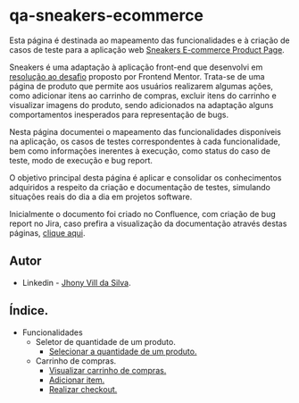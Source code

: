 # qa-sneakers-ecommerce

Esta página é destinada ao mapeamento das funcionalidades e à criação de casos de teste para a aplicação web [Sneakers E-commerce Product Page](jvs-sneakers-product-page.netlify.app).

Sneakers é uma adaptação à aplicação front-end que desenvolvi em [resolução ao desafio](https://github.com/jhonyvill/sneakers-ecommerce) proposto por Frontend Mentor. Trata-se de uma página de produto que permite aos usuários realizarem algumas ações, como adicionar itens ao carrinho de compras, excluir itens do carrinho e visualizar imagens do produto, sendo adicionados na adaptação alguns comportamentos inesperados para representação de bugs.

Nesta página documentei o mapeamento das funcionalidades disponíveis na aplicação, os casos de testes correspondentes à cada funcionalidade, bem como informações inerentes à execução, como status do caso de teste, modo de execução e bug report. 

O objetivo principal desta página é aplicar e consolidar os conhecimentos adquiridos a respeito da criação e documentação de testes, simulando situações reais do dia a dia em projetos software.

Inicialmente o documento foi criado no Confluence, com criação de bug report no Jira, caso prefira a visualização da documentação através destas páginas, [clique aqui](https://jvs-dev.atlassian.net/l/cp/wTBKNSKF).

## Autor

- Linkedin - [Jhony Vill da Silva](www.linkedin.com/in/jhonyvill).

## Índice.

- Funcionalidades
    - Seletor de quantidade de um produto.
        - [Selecionar a quantidade de um produto.](./features/01-select-quantity-item.md)
    - Carrinho de compras.
        - [Visualizar carrinho de compras.](./features/02-view-cart.md)
        - [Adicionar item.](./features/03-add-item-cart.md)
        - [Realizar checkout.](./features/04-checkout-cart.md)